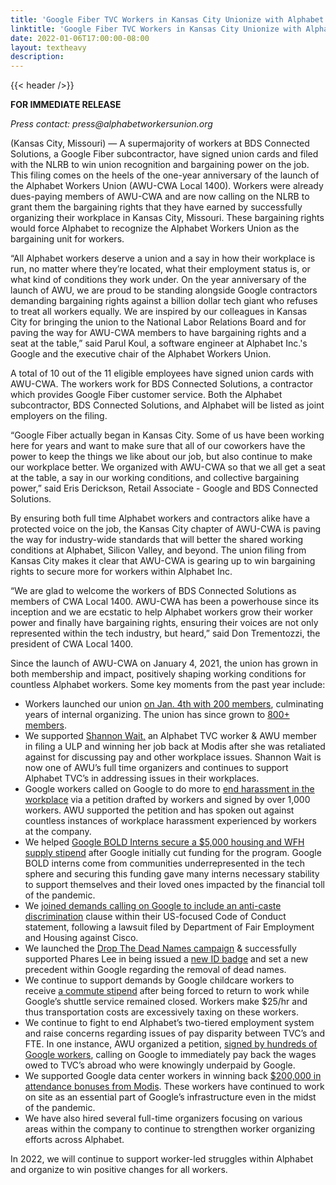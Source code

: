 ```yaml
---
title: 'Google Fiber TVC Workers in Kansas City Unionize with Alphabet Workers Union & File Petition with NLRB to Win Bargaining Rights'
linktitle: 'Google Fiber TVC Workers in Kansas City Unionize with Alphabet Workers Union & File Petition with NLRB to Win Bargaining Rights'
date: 2022-01-06T17:00:00-08:00
layout: textheavy
description:
---
```


{{< header />}}

**FOR IMMEDIATE RELEASE**

_Press contact: press@alphabetworkersunion.org_

(Kansas City, Missouri)  — A supermajority of workers at BDS Connected Solutions, a Google Fiber subcontractor, have signed union cards and filed with the
NLRB to win union recognition and bargaining power on the job. This filing comes on the heels of the one-year anniversary of the launch of the
Alphabet Workers Union (AWU-CWA Local 1400). Workers were already dues-paying members of AWU-CWA and are now calling on the NLRB to grant them the
bargaining rights that they have earned by successfully organizing their workplace in Kansas City, Missouri. These bargaining rights would force Alphabet to
recognize the Alphabet Workers Union as the bargaining unit for workers. 

“All Alphabet workers deserve a union and a say in how their workplace is run, no matter where they’re located, what their employment status is, or what
kind of conditions they work under. On the year anniversary of the launch of AWU, we are proud to be standing alongside Google contractors demanding
bargaining rights against a billion dollar tech giant who refuses to treat all workers equally.  We are inspired by our colleagues in Kansas City for bringing
the union to the National Labor Relations Board and for paving the way for AWU-CWA members to have bargaining rights and a seat at the table,” said Parul Koul, a
software engineer at Alphabet Inc.'s Google and the executive chair of the Alphabet Workers Union. 

A total of 10 out of the 11 eligible employees have signed union cards with AWU-CWA. The workers work for BDS Connected Solutions, a contractor which provides
Google Fiber customer service. Both the Alphabet subcontractor, BDS Connected Solutions, and Alphabet will be listed as joint employers on the filing.

“Google Fiber actually began in Kansas City. Some of us have been working here for years and want to make sure that all of our coworkers have the power to keep the things
we like about our job, but also continue to make our workplace better. We organized with AWU-CWA so that we all get a seat at the table, a say in our working conditions, and
collective bargaining power,” said Eris Derickson, Retail Associate - Google and BDS Connected Solutions.
 
By ensuring both full time Alphabet workers and contractors alike have a protected voice on the job, the Kansas City chapter of AWU-CWA is paving the way for industry-wide
standards that will better the shared working conditions at Alphabet, Silicon Valley, and beyond. The union filing from Kansas City makes it clear that AWU-CWA is gearing
up to win bargaining rights to secure more for workers within Alphabet Inc.

“We are glad to welcome the workers of BDS Connected Solutions as members of CWA Local 1400. AWU-CWA has been a powerhouse since its inception and we are ecstatic to help
Alphabet workers grow their worker power and finally have bargaining rights, ensuring their voices are not only represented within the tech industry, but heard,” said Don
Trementozzi, the president of CWA Local 1400.

Since the launch of AWU-CWA on January 4, 2021, the union has grown in both membership and impact, positively shaping working conditions for countless Alphabet workers. Some
key moments from the past year include: 

- Workers launched our union [on Jan. 4th with 200 members](https://www.nytimes.com/2021/01/04/technology/google-employees-union.html), culminating years of internal organizing. The union has since grown to [800+ members](https://alphabetworkersunion.org/).
- We supported [Shannon Wait,](https://www.bbc.com/news/technology-56659212) an Alphabet TVC worker & AWU member in filing a ULP and winning her job back at Modis after she was retaliated against for discussing pay and other workplace issues. Shannon Wait is now one of AWU’s full time organizers and continues to support Alphabet TVC’s in addressing issues in their workplaces.
- Google workers called on Google to do more to [end harassment in the workplace](https://www.cnn.com/2021/04/09/tech/alphabet-google-harassment-employee-letter/index.html) via a petition drafted by workers and signed by over 1,000 workers. AWU supported the petition and has spoken out against countless instances of workplace harassment experienced by workers at the company.
- We helped [Google BOLD Interns secure a $5,000 housing and WFH supply stipend](https://www.protocol.com/policy/google-interns-won-stipend) after Google initially cut funding for the program. Google BOLD interns come from communities underrepresented in the tech sphere and securing this funding gave many interns necessary stability to support themselves and their loved ones impacted by the financial toll of the pandemic.
- We [joined demands calling on Google to include  an anti-caste discrimination](https://twitter.com/AlphabetWorkers/status/1382391789156331527?s=20) clause within their US-focused Code of Conduct statement, following a lawsuit filed by Department of Fair Employment and Housing against Cisco.
- We launched the [Drop The Dead Names campaign](https://www.businessinsider.com/alphabet-union-google-workers-id-name-change-deadnames-trans-employees-2021-6) & successfully supported Phares Lee in being issued a [new ID badge](https://dropthedeadnames.org/#updates) and set a new precedent within Google regarding the removal of dead names.
- We continue to support demands by Google childcare workers to receive [a commute stipend](https://www.theverge.com/2021/5/7/22425388/google-childcare-workers-commute-stipend) after being forced to return to work while Google’s shuttle service remained closed. Workers make $25/hr and thus transportation costs are excessively taxing on these workers.
- We continue to fight to end Alphabet’s two-tiered employment system and raise concerns regarding issues of pay disparity between TVC’s and FTE. In one instance, AWU organized a petition, [signed by hundreds of Google workers](https://www.theguardian.com/technology/2021/sep/15/google-underpayment-wages), calling on Google to immediately pay back the wages owed to TVC’s abroad who were knowingly underpaid by Google.  
- We supported Google data center workers in winning back [$200,000 in attendance bonuses from Modis](https://www.nytimes.com/2021/11/05/technology/google-workers.html). These workers have continued to work on site as an essential part of Google’s infrastructure even in the midst of the pandemic.
- We have also hired several full-time organizers focusing on various areas within the company to continue to strengthen worker organizing efforts across Alphabet.  

 
In 2022, we will continue to support worker-led struggles within Alphabet and organize to win positive changes for all workers.
